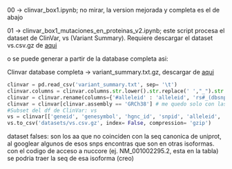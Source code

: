 00 -> clinvar_box1.ipynb; no mirar, la version mejorada y completa es el de abajo

01 -> clinvar_box1_mutaciones_en_proteinas_v2.ipynb; este script procesa el dataset de ClinVar, vs (Variant Summary).
Requiere descargar el dataset vs.csv.gz de [aqui](https://drive.google.com/file/d/1SXbzWKRhBeCvp8-FFrsi-mhnvtNRjyL6/view?usp=sharing)

o se puede generar a partir de la database completa asi:

Clinvar database completa -> variant_summary.txt.gz, descargar de [aqui](https://drive.google.com/file/d/1voGrP3aeA5JUdJK4xdUJvlFIGdNxDpu8/view?usp=sharing)  

```python
clinvar = pd.read_csv('variant_summary.txt', sep= '\t')
clinvar.columns = clinvar.columns.str.lower().str.replace(' ',"_").str.replace("-",'_').str.replace('/','_')
clinvar = clinvar.rename(columns={'#alleleid' : 'alleleid', 'rs#_(dbsnp)': 'snpid', 'origin':'allelic_origins', 'originsimple':'origin'})
clinvar = clinvar[clinvar.assembly == 'GRCh38'] # me quedo solo con las entradas del GRCh38
#Subset del df de ClinVar: vs
vs = clinvar[['geneid', 'genesymbol', 'hgnc_id', 'snpid', 'alleleid', 'chromosomeaccession', 'chromosome', 'start', 'stop', 'type', 'name', 'origin', 'phenotypeids', 'phenotypelist', 'otherids']]
vs.to_csv('datasets/vs.csv.gz', index= False, compression= 'gzip')
```


dataset falses: son los aa que no coinciden con la seq canonica de uniprot, al googlear algunos de esos snps encontras que son en otras isoformas.
  con el codigo de acceso a nuccore (ej. NM_001002295.2, esta en la tabla) se podria traer la seq de esa isoforma (creo)
